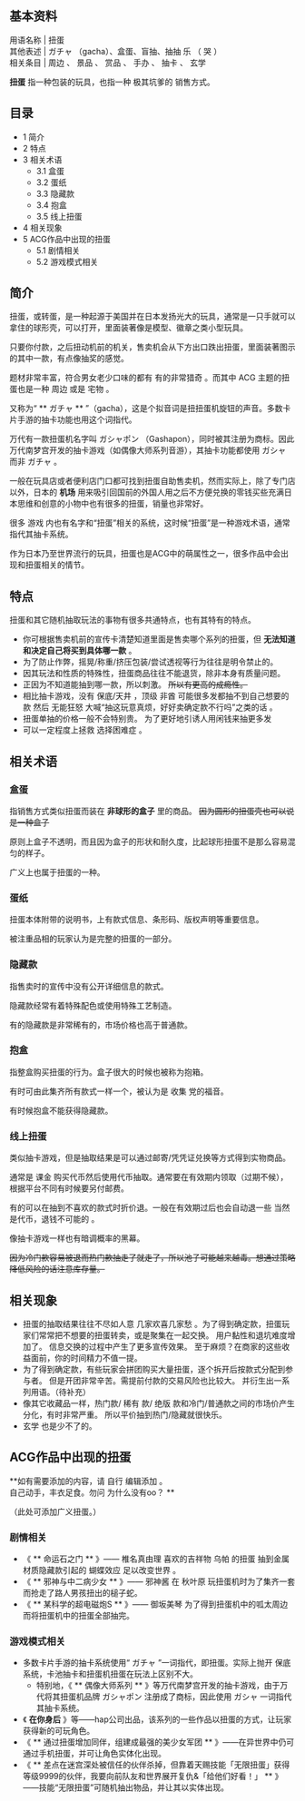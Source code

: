 **基本资料**  
---  
用语名称  |  扭蛋   
其他表述  |  ガチャ  （gacha）、盒蛋、盲抽、抽抽  乐  （  哭  ）   
相关条目  |  周边  、  景品  、  赏品  、  手办  、  抽卡  、  玄学   
  
**扭蛋** 指一种包装的玩具，也指一种  极其坑爹的  销售方式。

##  目录

  * 1  简介 
  * 2  特点 
  * 3  相关术语 
    * 3.1  盒蛋 
    * 3.2  蛋纸 
    * 3.3  隐藏款 
    * 3.4  抱盒 
    * 3.5  线上扭蛋 
  * 4  相关现象 
  * 5  ACG作品中出现的扭蛋 
    * 5.1  剧情相关 
    * 5.2  游戏模式相关 

##  简介

扭蛋，或转蛋，是一种起源于美国并在日本发扬光大的玩具，通常是一只手就可以拿住的球形壳，可以打开，里面装著像是模型、徽章之类小型玩具。

只要你付款，之后扭动机前的机关，售卖机会从下方出口跌出扭蛋，里面装著图示的其中一款，有点像抽奖的感觉。

题材非常丰富，符合男女老少口味的都有  有的非常猎奇  。而其中  ACG  主题的扭蛋也是一种  周边  或是  宅物  。

又称为“ ** ガチャ  ** ”（gacha），这是个拟音词是扭扭蛋机旋钮的声音。多数卡片手游的抽卡功能也用这个词指代。

万代有一款扭蛋机名字叫  ガシャポン  （Gashapon），同时被其注册为商标。因此万代南梦宫开发的抽卡游戏（如偶像大师系列音游），其抽卡功能都使用
ガシャ  而非  ガチャ  。

一般在玩具店或者便利店门口都可找到扭蛋自助售卖机，然而实际上，除了专门店以外，日本的 **机场**
用来吸引回国前的外国人用之后不方便兑换的零钱买些充满日本思维和创意的小物中也有很多的扭蛋，销量也非常好。

很多  游戏  内也有名字和“扭蛋”相关的系统，这时候“扭蛋”是一种游戏术语，通常指代其抽卡系统。

作为日本乃至世界流行的玩具，扭蛋也是ACG中的萌属性之一，很多作品中会出现和扭蛋相关的情节。

##  特点

扭蛋和其它随机抽取玩法的事物有很多共通特点，也有其特有的特点。

  * 你可根据售卖机前的宣传卡清楚知道里面是售卖哪个系列的扭蛋，但 **无法知道和决定自己将买到具体哪一款** 。 
  * 为了防止作弊，摇晃/称重/挤压包装/尝试透视等行为往往是明令禁止的。 
  * 因其玩法和性质的特殊性，扭蛋商品往往不能退货，除非本身有质量问题。 
  * 正因为不知道能抽到哪一款，所以刺激。 ~~所以有更高的成瘾性。~~
  * 相比抽卡游戏，没有  保底/天井  ，顶级  非酋  可能很多发都抽不到自己想要的款  然后  无能狂怒  大喊“抽这玩意真烦，好好卖确定款不行吗”之类的话  。 
  * 扭蛋单抽的价格一般不会特别贵。  为了更好地引诱人用闲钱来抽更多发 
  * 可以一定程度上拯救  选择困难症  。 

##  相关术语

###  盒蛋

指销售方式类似扭蛋而装在 **非球形的盒子** 里的商品。 ~~因为圆形的扭蛋壳也可以说是一种盒子~~

原则上盒子不透明，而且因为盒子的形状和耐久度，比起球形扭蛋不是那么容易混匀的样子。

广义上也属于扭蛋的一种。

###  蛋纸

扭蛋本体附带的说明书，上有款式信息、条形码、版权声明等重要信息。

被注重品相的玩家认为是完整的扭蛋的一部分。

###  隐藏款

指售卖时的宣传中没有公开详细信息的款式。

隐藏款经常有着特殊配色或使用特殊工艺制造。

有的隐藏款是非常稀有的，市场价格也高于普通款。

###  抱盒

指整盒购买扭蛋的行为。盒子很大的时候也被称为抱箱。

有时可由此集齐所有款式一样一个，被认为是  收集  党的福音。

有时候抱盒不能获得隐藏款。

###  线上扭蛋

类似抽卡游戏，但是抽取结果是可以通过邮寄/凭凭证兑换等方式得到实物商品。

通常是  课金  购买代币然后使用代币抽取。通常要在有效期内领取（过期不候），根据平台不同有时候要另付邮费。

有的可以在抽到不喜欢的款式时折价退。一般在有效期过后也会自动退一些  当然是代币，退钱不可能的  。

像抽卡游戏一样也有暗调概率的黑幕。

~~因为冷门款容易被退而热门款抽走了就走了，所以池子可能越来越毒。想通过策略降低风险的话注意库存量。~~

##  相关现象

  * 扭蛋的抽取结果往往不尽如人意  几家欢喜几家愁  。为了得到确定款，扭蛋玩家们常常把不想要的扭蛋转卖，或是聚集在一起交换。  用户黏性和退坑难度增加了。  信息交换的过程中产生了更多宣传效果。  至于麻烦？在商家的这些收益面前，你的时间精力不值一提。 
  * 为了得到确定款，有些玩家会拼团购买大量扭蛋，逐个拆开后按款式分配到参与者。  但是开团非常辛苦。需提前付款的交易风险也比较大。  并衍生出一系列用语。（待补充） 
  * 像其它收藏品一样，热门款/  稀有  款/  绝版  款和冷门/普通款之间的市场价产生分化，有时非常严重。  所以平价抽到热门/隐藏就很快乐。 
  * 玄学  也是少不了的。 

##  ACG作品中出现的扭蛋

**如有需要添加的内容，请 自行  编辑添加  。  
自己动手，丰衣足食。勿问  为什么没有oo？  **

（此处可添加广义扭蛋。）

###  剧情相关

  * 《 ** 命运石之门  ** 》——  椎名真由理  喜欢的吉祥物  乌帕  的扭蛋  抽到金属材质隐藏款引起的  蝴蝶效应  足以改变世界  。 
  * 《 ** 邪神与中二病少女  ** 》——  邪神酱  在  秋叶原  玩扭蛋机时为了集齐一套而抢走了路人男孩扭出的槌子蛇。 
  * 《 ** 某科学的超电磁炮S  ** 》——  御坂美琴  为了得到扭蛋机中的呱太周边而将扭蛋机中的扭蛋全部抽完。 

###  游戏模式相关

  * 多数卡片手游的抽卡系统使用“  ガチャ  ”一词指代，即扭蛋。实际上抛开  保底  系统，卡池抽卡和扭蛋机扭蛋在玩法上区别不大。 
    * 特别地，《 ** 偶像大师系列  ** 》等万代南梦宫开发的抽卡游戏，由于万代将其扭蛋机品牌  ガシャポン  注册成了商标，因此使用  ガシャ  一词指代其抽卡系统。 
  * 《 **在你身后** 》等——hap公司出品，该系列的一些作品以扭蛋的方式，让玩家获得新的可玩角色。 
  * 《 ** 通过扭蛋增加同伴，组建成最强的美少女军团  ** 》——在异世界中仍可通过手机扭蛋，并可让角色实体化出现。 
  * 《 ** 差点在迷宫深处被信任的伙伴杀掉，但靠着天赐技能「无限扭蛋」获得等级9999的伙伴，我要向前队友和世界展开复仇&「给他们好看！」  ** 》——技能“无限扭蛋”可随机抽出物品，并让其以实体出现。 

